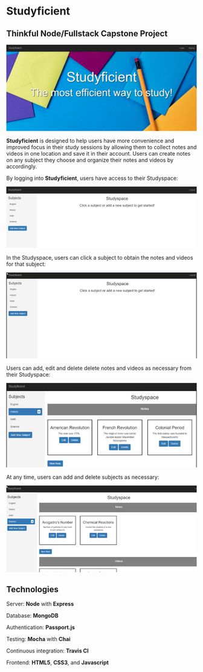 # Studyficient

## Thinkful Node/Fullstack Capstone Project

![alt text](https://github.com/DevDigression/Studyficient/blob/master/img/Studyficient%20Header.jpg "Studyficient - The Most Efficient Way to Study!")

**Studyficient** is designed to help users have more convenience and improved focus in their study sessions by allowing them
to collect notes and videos in one location and save it in their account. Users can create notes on any subject they choose
and organize their notes and videos by accordingly.

By logging into **Studyficient**, users have access to their Studyspace:

![alt text](https://github.com/DevDigression/Studyficient/blob/master/img/Studyspace%20Blank.png "Studyficient Studyspace")

In the Studyspace, users can click a subject to obtain the notes and videos for that subject:

![alt text](https://github.com/DevDigression/Studyficient/blob/master/img/Studyspace%20Notes%20Videos.gif "Studyficient Notes and Videos")

Users can add, edit and delete delete notes and videos as necessary from their Studyspace:

![alt text](https://github.com/DevDigression/Studyficient/blob/master/img/Studyspace%20Edit%20Delete.gif "Studyficient Edit Delete")

At any time, users can add and delete subjects as necessary:

![alt text](https://github.com/DevDigression/Studyficient/blob/master/img/Studyspace%20Add%20Delete%20Subject.gif "Studyficient Add Delete Subjects")

## Technologies

Server: **Node** with **Express**

Database: **MongoDB** 

Authentication: **Passport.js**

Testing: **Mocha** with **Chai**

Continuous integration: **Travis CI**  

Frontend: **HTML5**, **CSS3**, and **Javascript**